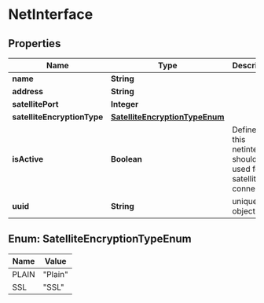 # NetInterface

## Properties
Name | Type | Description | Notes
------------ | ------------- | ------------- | -------------
**name** | **String** |  | 
**address** | **String** |  | 
**satellitePort** | **Integer** |  |  [optional]
**satelliteEncryptionType** | [**SatelliteEncryptionTypeEnum**](#SatelliteEncryptionTypeEnum) |  |  [optional]
**isActive** | **Boolean** | Defines if this netinterface should be used for the satellite connection |  [optional]
**uuid** | **String** | unique object id |  [optional]

<a name="SatelliteEncryptionTypeEnum"></a>
## Enum: SatelliteEncryptionTypeEnum
Name | Value
---- | -----
PLAIN | &quot;Plain&quot;
SSL | &quot;SSL&quot;
